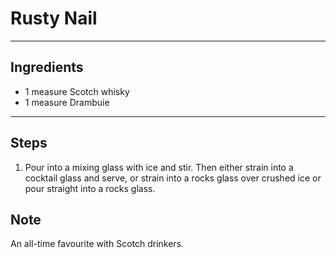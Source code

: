 # Rusty Nail

---

## Ingredients

* 1 measure Scotch whisky
* 1 measure Drambuie

---

## Steps

1.  Pour into a mixing glass with ice and stir. Then either strain into a cocktail glass and serve, or strain into a rocks glass over crushed ice or pour straight into a rocks glass.

## Note
An all-time favourite with Scotch drinkers.